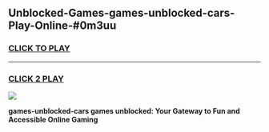 
## Unblocked-Games-games-unblocked-cars-Play-Online-#0m3uu
<h3>
<a href="https://premium.freeplayer.one?title=games-unblocked-cars&ref=27F">CLICK TO PLAY</a></h3>
<hr>

<h3>
<a href="https://premium.freeplayer.one?title=games-unblocked-cars&ref=27F">CLICK 2 PLAY</a>
  
</h3>

<a href="https://premium.freeplayer.one?title=games-unblocked-cars&ref=27F"><img src="https://clearcache.store/games.png"></a>


**games-unblocked-cars games unblocked: Your Gateway to Fun and Accessible Online Gaming**
